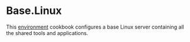 # Base.Linux

This [environment](http://blog.vialstudios.com/the-environment-cookbook-pattern/#theenvironmentcookbook) cookbook configures
a base Linux server containing all the shared tools and applications.
